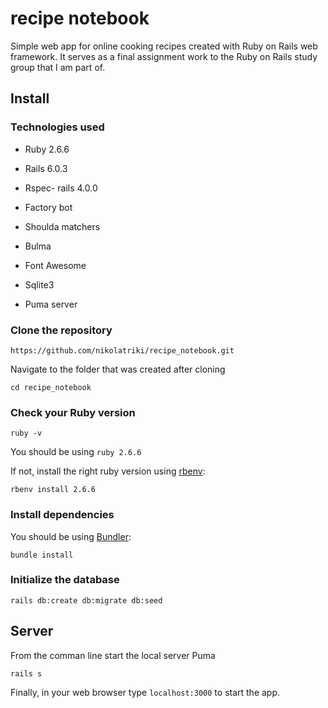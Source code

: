 # recipe notebook

Simple web app for online cooking recipes created with Ruby on Rails web framework.
It serves as a final assignment work to the Ruby on Rails study group that I am part of.

## Install

### Technologies used
* Ruby 2.6.6
* Rails 6.0.3

* Rspec- rails 4.0.0
* Factory bot
* Shoulda matchers

* Bulma
* Font Awesome

* Sqlite3
* Puma server


### Clone the repository
```shell
https://github.com/nikolatriki/recipe_notebook.git
```
Navigate to the folder that was created after cloning
```shell
cd recipe_notebook
```
### Check your Ruby version

```shell
ruby -v
```

You should be using `ruby 2.6.6`

If not, install the right ruby version using [rbenv](https://github.com/rbenv/rbenv):

```shell
rbenv install 2.6.6
```

### Install dependencies

You should be using [Bundler](https://github.com/bundler/bundler):
```shell
bundle install
```

### Initialize the database
 ```shell
rails db:create db:migrate db:seed
```

## Server
From the comman line start the local server Puma

```shell
rails s
```

Finally, in your web browser type `localhost:3000` to start the app.

